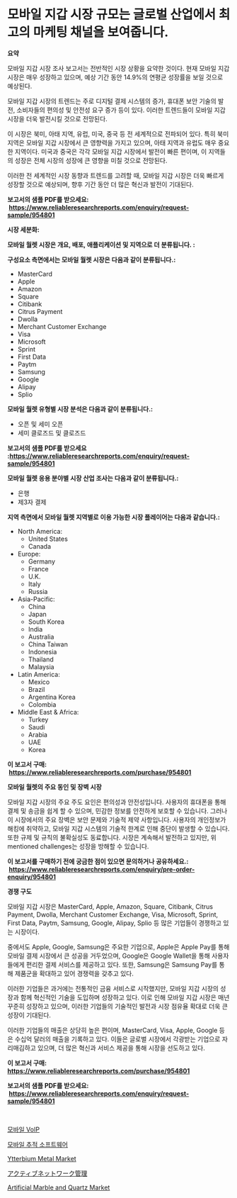 <p><h1>모바일 지갑 시장 규모는 글로벌 산업에서 최고의 마케팅 채널을 보여줍니다.</h1></p><p><strong>요약</strong></p>
<p><p>모바일 지갑 시장 조사 보고서는 전반적인 시장 상황을 요약한 것이다. 현재 모바일 지갑 시장은 매우 성장하고 있으며, 예상 기간 동안 14.9%의 연평균 성장률을 보일 것으로 예상된다. </p><p>모바일 지갑 시장의 트렌드는 주로 디지털 결제 시스템의 증가, 휴대폰 보안 기술의 발전, 소비자들의 편의성 및 안전성 요구 증가 등이 있다. 이러한 트렌드들이 모바일 지갑 시장을 더욱 발전시킬 것으로 전망된다.</p><p>이 시장은 북미, 아태 지역, 유럽, 미국, 중국 등 전 세계적으로 전파되어 있다. 특히 북미 지역은 모바일 지갑 시장에서 큰 영향력을 가지고 있으며, 아태 지역과 유럽도 매우 중요한 지역이다. 미국과 중국은 각각 모바일 지갑 시장에서 발전이 빠른 편이며, 이 지역들의 성장은 전체 시장의 성장에 큰 영향을 미칠 것으로 전망된다.</p><p>이러한 전 세계적인 시장 동향과 트렌드를 고려할 때, 모바일 지갑 시장은 더욱 빠르게 성장할 것으로 예상되며, 향후 기간 동안 더 많은 혁신과 발전이 기대된다.</p></p>
<p><strong>보고서의 샘플 PDF를 받으세요: &nbsp;<a href="https://www.reliableresearchreports.com/enquiry/request-sample/954801">https://www.reliableresearchreports.com/enquiry/request-sample/954801</a></strong></p>
<p><strong>시장 세분화:</strong></p>
<p><strong> 모바일 월렛 시장은 개요, 배포, 애플리케이션 및 지역으로 더 분류됩니다. :</strong></p>
<p><strong>구성요소 측면에서는 모바일 월렛 시장은 다음과 같이 분류됩니다.:</strong></p>
<p><ul><li>MasterCard</li><li>Apple</li><li>Amazon</li><li>Square</li><li>Citibank</li><li>Citrus Payment</li><li>Dwolla</li><li>Merchant Customer Exchange</li><li>Visa</li><li>Microsoft</li><li>Sprint</li><li>First Data</li><li>Paytm</li><li>Samsung</li><li>Google</li><li>Alipay</li><li>Splio</li></ul></p>
<p><strong> 모바일 월렛 유형별 시장 분석은 다음과 같이 분류됩니다.:</strong></p>
<p><ul><li>오픈 및 세미 오픈</li><li>세미 클로즈드 및 클로즈드</li></ul></p>
<p><strong>보고서의 샘플 PDF를 받으세요 :<a href="https://www.reliableresearchreports.com/enquiry/request-sample/954801">https://www.reliableresearchreports.com/enquiry/request-sample/954801</a></strong></p>
<p><strong> 모바일 월렛 응용 분야별 시장 산업 조사는 다음과 같이 분류됩니다.:</strong></p>
<p><ul><li>은행</li><li>제3자 결제</li></ul></p>
<p><strong>지역 측면에서 모바일 월렛 지역별로 이용 가능한 시장 플레이어는 다음과 같습니다.:</strong></p>
<p><ul>
    <li>
        North America:
        <ul>
            <li>United States</li>
            <li>Canada</li>
        </ul>
    </li>
    <li>
        Europe:
        <ul>
            <li>Germany</li>
            <li>France</li>
            <li>U.K.</li>
            <li>Italy</li>
            <li>Russia</li>
        </ul>
    </li>
    <li>
        Asia-Pacific:
        <ul>
            <li>China</li>
            <li>Japan</li>
            <li>South Korea</li>
            <li>India</li>
            <li>Australia</li>
            <li>China Taiwan</li>
            <li>Indonesia</li>
            <li>Thailand</li>
            <li>Malaysia</li>
        </ul>
    </li>
    <li>
        Latin America:
        <ul>
            <li>Mexico</li>
            <li>Brazil</li>
            <li>Argentina Korea</li>
            <li>Colombia</li>
        </ul>
    </li>
    <li>
        Middle East & Africa:
        <ul>
            <li>Turkey</li>
            <li>Saudi</li>
            <li>Arabia</li>
            <li>UAE</li>
            <li>Korea</li>
        </ul>
    </li>
    </ul></p>
<p><strong>이 보고서 구매: &nbsp;<a href="https://www.reliableresearchreports.com/purchase/954801">https://www.reliableresearchreports.com/purchase/954801</a></strong></p>
<p><strong>모바일 월렛의 주요 동인 및 장벽 시장</strong></p>
<p><p>모바일 지갑 시장의 주요 주도 요인은 편의성과 안전성입니다. 사용자의 휴대폰을 통해 결제 및 송금을 쉽게 할 수 있으며, 민감한 정보를 안전하게 보호할 수 있습니다. 그러나 이 시장에서의 주요 장벽은 보안 문제와 기술적 제약 사항입니다. 사용자의 개인정보가 해킹에 취약하고, 모바일 지갑 시스템의 기술적 한계로 인해 중단이 발생할 수 있습니다. 또한 규제 및 규칙의 불확실성도 동료합니다. 시장은 계속해서 발전하고 있지만, 위 mentioned challenges는 성장을 방해할 수 있습니다.</p></p>
<p><strong>이 보고서를 구매하기 전에 궁금한 점이 있으면 문의하거나 공유하세요.: &nbsp;<a href="https://www.reliableresearchreports.com/enquiry/pre-order-enquiry/954801">https://www.reliableresearchreports.com/enquiry/pre-order-enquiry/954801</a></strong></p>
<p><strong>경쟁 구도</strong></p>
<p><p>모바일 지갑 시장은 MasterCard, Apple, Amazon, Square, Citibank, Citrus Payment, Dwolla, Merchant Customer Exchange, Visa, Microsoft, Sprint, First Data, Paytm, Samsung, Google, Alipay, Splio 등 많은 기업들이 경쟁하고 있는 시장이다. </p><p>중에서도 Apple, Google, Samsung은 주요한 기업으로, Apple은 Apple Pay를 통해 모바일 결제 시장에서 큰 성공을 거두었으며, Google은 Google Wallet을 통해 사용자들에게 편리한 결제 서비스를 제공하고 있다. 또한, Samsung은 Samsung Pay를 통해 제품군을 확대하고 있어 경쟁력을 갖추고 있다.</p><p>이러한 기업들은 과거에는 전통적인 금융 서비스로 시작했지만, 모바일 지갑 시장의 성장과 함께 혁신적인 기술을 도입하며 성장하고 있다. 이로 인해 모바일 지갑 시장은 매년 꾸준히 성장하고 있으며, 이러한 기업들의 기술적인 발전과 시장 점유율 확대로 더욱 큰 성장이 기대된다.</p><p>이러한 기업들의 매출은 상당히 높은 편이며, MasterCard, Visa, Apple, Google 등은 수십억 달러의 매출을 기록하고 있다. 이들은 글로벌 시장에서 각광받는 기업으로 자리매김하고 있으며, 더 많은 혁신과 서비스 제공을 통해 시장을 선도하고 있다.</p></p>
<p><strong>이 보고서 구매: &nbsp; <a href="https://www.reliableresearchreports.com/purchase/954801">https://www.reliableresearchreports.com/purchase/954801</a></strong></p>
<p><strong>보고서의 샘플 PDF를 받으세요: &nbsp;<a href="https://www.reliableresearchreports.com/enquiry/request-sample/954801">https://www.reliableresearchreports.com/enquiry/request-sample/954801</a></strong><strong></strong></p>
<p>&nbsp;</p>
<p><p><a href="https://github.com/vs019sa3m8x/Market-Research-Report-List-1/blob/main/8395550185309.md">모바일 VoIP</a></p><p><a href="https://github.com/lzrvbyqzftro57/Market-Research-Report-List-1/blob/main/1534075185308.md">모바일 추적 소프트웨어</a></p><p><a href="https://view.publitas.com/reportprime-1/ytterbium-metal-market-with-the-goal-of-estimating-the-market-size-and-future-growth-potential-of-various-market-segments-based-on-component-applications-end-user-and-region/">Ytterbium Metal Market</a></p><p><a href="https://github.com/oqxogxyvqe90775/Market-Research-Report-List-1/blob/main/3690094185322.md">アクティブネットワーク管理</a></p><p><a href="https://issuu.com/reportprime-2/docs/artificial-marble-and-quartz-market-size-2030.pptx">Artificial Marble and Quartz Market</a></p></p>